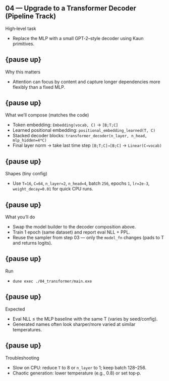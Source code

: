 ## 04 — Upgrade to a Transformer Decoder (Pipeline Track)

High‑level task
- Replace the MLP with a small GPT‑2–style decoder using Kaun primitives.

{pause up}
---

Why this matters
- Attention can focus by content and capture longer dependencies more flexibly than a fixed MLP.

{pause up}
---

What we’ll compose (matches the code)
- Token embedding: `Embedding(vocab, C)` → `[B;T;C]`
- Learned positional embedding: `positional_embedding_learned(T, C)`
- Stacked decoder blocks: `transformer_decoder(n_layer, n_head, mlp_hidden=4*C)`
- Final layer norm → take last time step `[B;T;C]→[B;C]` → `Linear(C→vocab)`

{pause up}
---

Shapes (tiny config)
- Use `T=16`, `C=64`, `n_layer=2`, `n_head=4`, batch `256`, epochs `1`, `lr=2e-3`, `weight_decay=0.01` for quick CPU runs.

{pause up}
---

What you’ll do
- Swap the model builder to the decoder composition above.
- Train 1 epoch (same dataset) and report eval NLL + PPL.
- Reuse the sampler from step 03 — only the `model_fn` changes (pads to T and returns logits).

{pause up}
---

Run
- `dune exec ./04_transformer/main.exe`

{pause up}
---

Expected
- Eval NLL ≤ the MLP baseline with the same T (varies by seed/config).
- Generated names often look sharper/more varied at similar temperatures.

{pause up}
---

Troubleshooting
- Slow on CPU: reduce `T` to 8 or `n_layer` to 1; keep batch 128–256.
- Chaotic generation: lower temperature (e.g., 0.8) or set top‑p.
